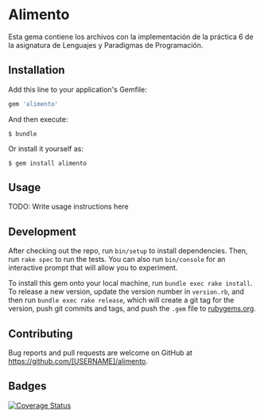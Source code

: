 # Alimento

Esta gema contiene los archivos con la implementación de la práctica 6 de la asignatura de Lenguajes y Paradigmas de Programación.

## Installation

Add this line to your application's Gemfile:

```ruby
gem 'alimento'
```

And then execute:

    $ bundle

Or install it yourself as:

    $ gem install alimento

## Usage

TODO: Write usage instructions here

## Development

After checking out the repo, run `bin/setup` to install dependencies. Then, run `rake spec` to run the tests. You can also run `bin/console` for an interactive prompt that will allow you to experiment.

To install this gem onto your local machine, run `bundle exec rake install`. To release a new version, update the version number in `version.rb`, and then run `bundle exec rake release`, which will create a git tag for the version, push git commits and tags, and push the `.gem` file to [rubygems.org](https://rubygems.org).

## Contributing

Bug reports and pull requests are welcome on GitHub at https://github.com/[USERNAME]/alimento.

## Badges

[![Coverage Status](https://coveralls.io/repos/github/alu0100889635/Practica10/badge.svg?branch=master)](https://coveralls.io/github/alu0100889635/Practica10?branch=master)

